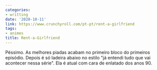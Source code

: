 ```yaml
---
categories:
- writting
date: '2020-10-11'
link: https://www.crunchyroll.com/pt-pt/rent-a-girlfriend
tags:
- animes
title: Rent-a-Girlfriend
---
```


Péssimo. As melhores piadas acabam no primeiro bloco do primeiros episódio. Depois é só ladeira abaixo no estilo "já entendi tudo que vai acontecer nessa série". Ela é atual com cara de enlatado dos anos 90.